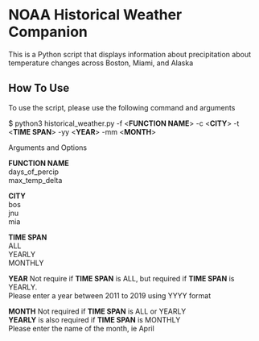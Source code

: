 # NOAA Historical Weather Companion

This is a Python script that displays information about precipitation about temperature changes across Boston, Miami, and Alaska

## How To Use

To use the script, please use the following command and arguments

$ python3 historical_weather.py -f \<**FUNCTION NAME**\> -c \<**CITY**\> -t \<**TIME SPAN**\> -yy \<**YEAR**\> -mm \<**MONTH**\>

Arguments and Options

**FUNCTION NAME**<br>
days_of_percip<br>
max_temp_delta<br>

**CITY**<br>
bos<br>
jnu<br>
mia<br>

**TIME SPAN**<br>
ALL<br>
YEARLY<br>
MONTHLY<br>

**YEAR**
Not require if **TIME SPAN** is ALL, but required if **TIME SPAN** is YEARLY.<br>
Please enter a year between 2011 to 2019 using YYYY format

**MONTH**
Not required if **TIME SPAN** is ALL or YEARLY<br>
**YEARLY** is also required if **TIME SPAN** is MONTHLY<br>
Please enter the name of the month, ie April
